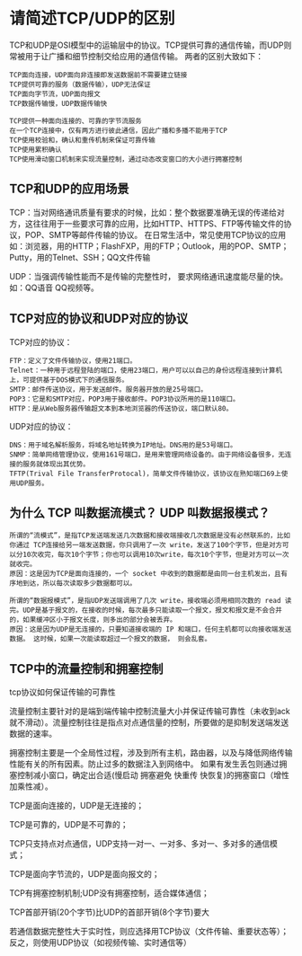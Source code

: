 请简述TCP/UDP的区别
===

TCP和UDP是OSI模型中的运输层中的协议。TCP提供可靠的通信传输，而UDP则常被用于让广播和细节控制交给应用的通信传输。
两者的区别大致如下：

    TCP面向连接，UDP面向非连接即发送数据前不需要建立链接
    TCP提供可靠的服务（数据传输），UDP无法保证
    TCP面向字节流，UDP面向报文
    TCP数据传输慢，UDP数据传输快

    TCP提供一种面向连接的、可靠的字节流服务
    在一个TCP连接中，仅有两方进行彼此通信，因此广播和多播不能用于TCP
    TCP使用校验和，确认和重传机制来保证可靠传输
    TCP使用累积确认
    TCP使用滑动窗口机制来实现流量控制，通过动态改变窗口的大小进行拥塞控制

TCP和UDP的应用场景
---

TCP：当对网络通讯质量有要求的时候，比如：整个数据要准确无误的传递给对方，这往往用于一些要求可靠的应用，比如HTTP、HTTPS、FTP等传输文件的协议，POP、SMTP等邮件传输的协议。
在日常生活中，常见使用TCP协议的应用如：浏览器，用的HTTP；FlashFXP，用的FTP；Outlook，用的POP、SMTP；Putty，用的Telnet、SSH；QQ文件传输

UDP：当强调传输性能而不是传输的完整性时， 要求网络通讯速度能尽量的快。如：QQ语音 QQ视频等。

TCP对应的协议和UDP对应的协议
---

TCP对应的协议：

    FTP：定义了文件传输协议，使用21端口。
    Telnet：一种用于远程登陆的端口，使用23端口，用户可以以自己的身份远程连接到计算机上，可提供基于DOS模式下的通信服务。
    SMTP：邮件传送协议，用于发送邮件。服务器开放的是25号端口。
    POP3：它是和SMTP对应，POP3用于接收邮件。POP3协议所用的是110端口。
    HTTP：是从Web服务器传输超文本到本地浏览器的传送协议，端口默认80。

UDP对应的协议：

    DNS：用于域名解析服务，将域名地址转换为IP地址。DNS用的是53号端口。
    SNMP：简单网络管理协议，使用161号端口，是用来管理网络设备的。由于网络设备很多，无连接的服务就体现出其优势。
    TFTP(Trival File TransferProtocal)，简单文件传输协议，该协议在熟知端口69上使用UDP服务。

为什么 TCP 叫数据流模式？ UDP 叫数据报模式？
---

    所谓的“流模式”，是指TCP发送端发送几次数据和接收端接收几次数据是没有必然联系的，比如你通过 TCP连接给另一端发送数据，你只调用了一次 write，发送了100个字节，但是对方可以分10次收完，每次10个字节；你也可以调用10次write，每次10个字节，但是对方可以一次就收完。
    原因：这是因为TCP是面向连接的，一个 socket 中收到的数据都是由同一台主机发出，且有序地到达，所以每次读取多少数据都可以。

    所谓的“数据报模式”，是指UDP发送端调用了几次 write，接收端必须用相同次数的 read 读完。UDP是基于报文的，在接收的时候，每次最多只能读取一个报文，报文和报文是不会合并的，如果缓冲区小于报文长度，则多出的部分会被丢弃。
    原因：这是因为UDP是无连接的，只要知道接收端的 IP 和端口，任何主机都可以向接收端发送数据。 这时候，如果一次能读取超过一个报文的数据， 则会乱套。

TCP中的流量控制和拥塞控制
---

tcp协议如何保证传输的可靠性

流量控制主要针对的是端到端传输中控制流量大小并保证传输可靠性（未收到ack就不滑动）。流量控制往往是指点对点通信量的控制，所要做的是抑制发送端发送数据的速率。

拥塞控制主要是一个全局性过程，涉及到所有主机，路由器，以及与降低网络传输性能有关的所有因素。防止过多的数据注入到网络中。
如果有发生丢包则通过拥塞控制减小窗口，确定出合适(慢启动 拥塞避免 快重传 快恢复)的拥塞窗口（增性加乘性减）。

TCP是面向连接的，UDP是无连接的；

TCP是可靠的，UDP是不可靠的；

TCP只支持点对点通信，UDP支持一对一、一对多、多对一、多对多的通信模式；

TCP是面向字节流的，UDP是面向报文的；

TCP有拥塞控制机制;UDP没有拥塞控制，适合媒体通信；

TCP首部开销(20个字节)比UDP的首部开销(8个字节)要大

若通信数据完整性大于实时性，则应选择用TCP协议（文件传输、重要状态等）；反之，则使用UDP协议（如视频传输、实时通信等）
